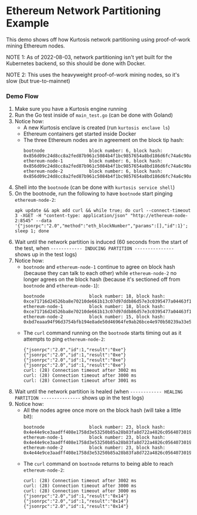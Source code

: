 Ethereum Network Partitioning Example
=====================================
This demo shows off how Kurtosis network partitioning using proof-of-work mining Ethereum nodes.

NOTE 1: As of 2022-08-03, network partitioning isn't yet built for the Kubernetes backend, so this should be done with Docker.

NOTE 2: This uses the heavyweight proof-of-work mining nodes, so it's slow (but true-to-mainnet)

### Demo Flow
1. Make sure you have a Kurtosis engine running
1. Run the Go test inside of `main_test.go` (can be done with Goland)
1. Notice how:
    - A new Kurtosis enclave is created (run `kurtosis enclave ls`)
    - Ethereum containers get started inside Docker
    - The three Ethereum nodes are in agreement on the block tip hash:
      ```
      bootnode                 block number: 6, block hash: 0x856d09c24d8cc8a2fed87b961c5084b4f1bc9857654a8bd186d6fc74a6c90ab3
      ethereum-node-1          block number: 6, block hash: 0x856d09c24d8cc8a2fed87b961c5084b4f1bc9857654a8bd186d6fc74a6c90ab3
      ethereum-node-2          block number: 6, block hash: 0x856d09c24d8cc8a2fed87b961c5084b4f1bc9857654a8bd186d6fc74a6c90ab3
      ```
1. Shell into the `bootnode` (can be done with `kurtosis service shell`)
1. On the bootnode, run the following to have `bootnode` start pinging `ethereum-node-2`:
   ```
   apk update && apk add curl && while true; do curl --connect-timeout 3 -XGET -H "content-type: application/json" "http://ethereum-node-2:8545" --data '{"jsonrpc":"2.0","method":"eth_blockNumber","params":[],"id":1}'; sleep 1; done
   ```
1. Wait until the network partition is induced (60 seconds from the start of the test, when `------------ INDUCING PARTITION ---------------` shows up in the test logs)
1. Notice how:
    - `bootnode` and `ethereum-node-1` continue to agree on block hash (because they can talk to each other) while `ethereum-node-2` no longer agrees on the block hash (because it's sectioned off from `bootnode` and `ethereum-node-1`):
      ```
      bootnode                 block number: 18, block hash: 0xce71716d24526ba8e70210de661b13c07d97ddb86d57e3c0395477a04463f1b5
      ethereum-node-1          block number: 18, block hash: 0xce71716d24526ba8e70210de661b13c07d97ddb86d57e3c0395477a04463f1b5
      ethereum-node-2          block number: 15, block hash: 0xbd7eaaa94f96d3754bfb194e8ade50d46964fe9ab26bce4e970b50239a33e562
      ```
    - The `curl` command running on the `bootnode` starts timing out as it attempts to ping `ethereum-node-2`:
      ```
      {"jsonrpc":"2.0","id":1,"result":"0xe"}
      {"jsonrpc":"2.0","id":1,"result":"0xe"}
      {"jsonrpc":"2.0","id":1,"result":"0xe"}
      {"jsonrpc":"2.0","id":1,"result":"0xe"}
      curl: (28) Connection timeout after 3002 ms
      curl: (28) Connection timeout after 3000 ms
      curl: (28) Connection timeout after 3001 ms
      ```
1. Wait until the network partition is healed (when `------------ HEALING PARTITION ---------------` shows up in the test logs)
1. Notice how:
    - All the nodes agree once more on the block hash (will take a little bit):
      ```
      bootnode                 block number: 23, block hash: 0x4e44e9ce3aadff408e1758d3e53250b85a28b83fa8d722a4826c056407301957
      ethereum-node-1          block number: 23, block hash: 0x4e44e9ce3aadff408e1758d3e53250b85a28b83fa8d722a4826c056407301957
      ethereum-node-2          block number: 23, block hash: 0x4e44e9ce3aadff408e1758d3e53250b85a28b83fa8d722a4826c056407301957
      ```
    - The `curl` command on `bootnode` returns to being able to reach `ethereum-node-2`:
      ```
      curl: (28) Connection timeout after 3002 ms
      curl: (28) Connection timeout after 3000 ms
      curl: (28) Connection timeout after 3000 ms
      {"jsonrpc":"2.0","id":1,"result":"0x14"}
      {"jsonrpc":"2.0","id":1,"result":"0x14"}
      {"jsonrpc":"2.0","id":1,"result":"0x14"}
      ```
